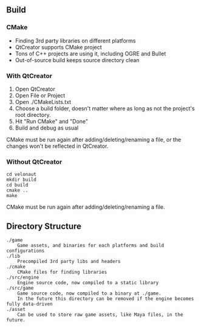 ## Build

### CMake

- Finding 3rd party libraries on different platforms
- QtCreator supports CMake project
- Tons of C++ projects are using it, including OGRE and Bullet
- Out-of-source build keeps source directory clean

### With QtCreator

1. Open QtCreator
2. Open File or Project
3. Open ./CMakeLists.txt
4. Choose a build folder, doesn't matter where as long as not the project's root directory.
5. Hit "Run CMake" and "Done"
6. Build and debug as usual

CMake must be run again after adding/deleting/renaming a file, or the changes won't be reflected in QtCreator.

### Without QtCreator

```
cd velonaut
mkdir build
cd build
cmake ..
make
```

CMake must be run again after adding/deleting/renaming a file.

## Directory Structure
```
./game
	Game assets, and binaries for each platforms and build configurations
./lib
	Precompiled 3rd party libs and headers
./cmake
	CMake files for finding libraries
./src/engine
	Engine source code, now compiled to a static library
./src/game
	Game source code, now compiled to a binary at ./game. 
	In the future this directory can be removed if the engine becomes fully data-driven
./asset
	Can be used to store raw game assets, like Maya files, in the future.

```
